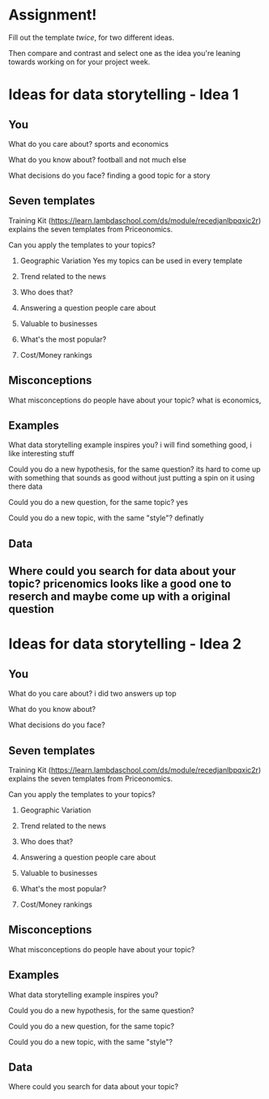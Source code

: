 # Assignment!

Fill out the template *twice*, for two different ideas.

Then compare and contrast and select one as the idea you're leaning towards
working on for your project week.


# Ideas for data storytelling - Idea 1

## You

What do you care about?
sports and economics

What do you know about?
football and not much else

What decisions do you face?
finding a good topic for a story

## Seven templates

Training Kit (https://learn.lambdaschool.com/ds/module/recedjanlbpqxic2r) explains the seven templates from Priceonomics.

Can you apply the templates to your topics? 

1. Geographic Variation Yes my topics can be used in every template


2. Trend related to the news


3. Who does that?


4. Answering a question people care about


5. Valuable to businesses


6. What's the most popular?


7. Cost/Money rankings


## Misconceptions

What misconceptions do people have about your topic?
what is economics, 

## Examples

What data storytelling example inspires you?
i will find something good, i like interesting stuff 


Could you do a new hypothesis, for the same question?
its hard to come up with something that sounds as good without just putting a spin on it using there data

Could you do a new question, for the same topic?
yes

Could you do a new topic, with the same "style"?
definatly

## Data

Where could you search for data about your topic?
pricenomics looks like a good one to reserch and maybe come up with a original question
---

# Ideas for data storytelling - Idea 2

## You

What do you care about?
i did two answers up top

What do you know about?


What decisions do you face?


## Seven templates

Training Kit (https://learn.lambdaschool.com/ds/module/recedjanlbpqxic2r) explains the seven templates from Priceonomics.

Can you apply the templates to your topics? 

1. Geographic Variation


2. Trend related to the news


3. Who does that?


4. Answering a question people care about


5. Valuable to businesses


6. What's the most popular?


7. Cost/Money rankings


## Misconceptions

What misconceptions do people have about your topic?


## Examples

What data storytelling example inspires you?


Could you do a new hypothesis, for the same question?


Could you do a new question, for the same topic?


Could you do a new topic, with the same "style"?


## Data

Where could you search for data about your topic?
